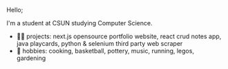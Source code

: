 Hello; 

I'm a student at CSUN studying Computer Science. 

- 👨‍🎨 projects: next.js opensource portfolio website, react crud notes app, java playcards, python & selenium third party web scraper
- 🌱 hobbies: cooking, basketball, pottery, music, running, legos, gardening
